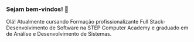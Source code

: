 ### Sejam bem-vindos! 👋

Olá!
Atualmente cursando Formação profissionalizante Full Stack- Desenvolvimento de Software na STEP Computer Academy e graduado em de Análise e Desenvolvimento de Sistemas.

<!--
**danieldribeiro/danieldribeiro** is a ✨ _special_ ✨ repository because its `README.md` (this file) appears on your GitHub profile.

